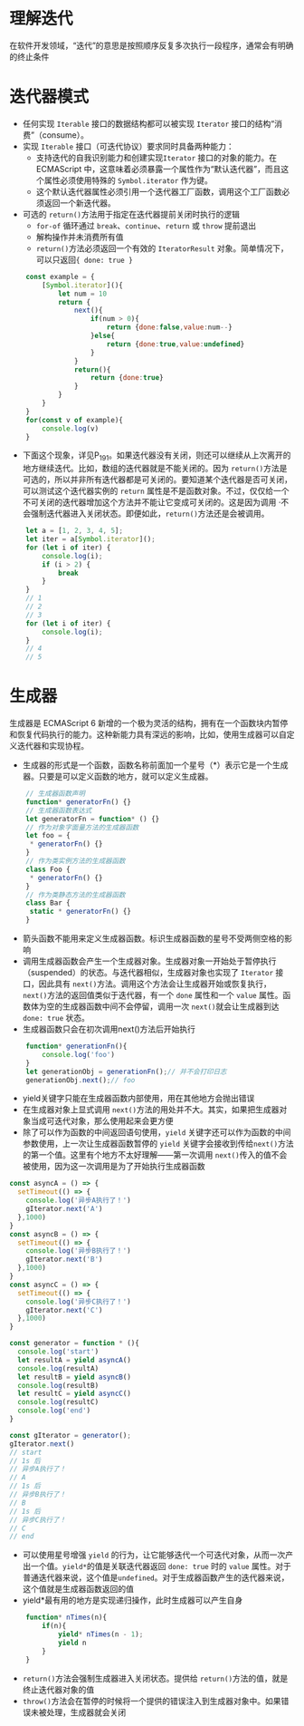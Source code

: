  # 理解迭代
在软件开发领域，“迭代”的意思是按照顺序反复多次执行一段程序，通常会有明确的终止条件
# 迭代器模式
- 任何实现 `Iterable` 接口的数据结构都可以被实现 `Iterator` 接口的结构“消费”（consume）。
- 实现 `Iterable` 接口（可迭代协议）要求同时具备两种能力：
	- 支持迭代的自我识别能力和创建实现`Iterator` 接口的对象的能力。在 ECMAScript 中，这意味着必须暴露一个属性作为“默认迭代器”，而且这个属性必须使用特殊的 `Symbol.iterator` 作为键。
	- 这个默认迭代器属性必须引用一个迭代器工厂函数，调用这个工厂函数必须返回一个新迭代器。
- 可选的 `return()`方法用于指定在迭代器提前关闭时执行的逻辑
	- `for-of` 循环通过 `break`、`continue`、`return` 或 `throw` 提前退出
	- 解构操作并未消费所有值
	- `return()`方法必须返回一个有效的 `IteratorResult` 对象。简单情况下，可以只返回`{ done: true }`
```javascript
	const example = {
		[Symbol.iterator](){
			let num = 10
			return {
				next(){
					if(num > 0){
						return {done:false,value:num--}
					}else{
						return {done:true,value:undefined}
					}
				}
				return(){
					return {done:true}
				}
			}
		}
	}
	for(const v of example){
		console.log(v)
	}
```
- 下面这个现象，详见P<sub>191</sub>。如果迭代器没有关闭，则还可以继续从上次离开的地方继续迭代。比如，数组的迭代器就是不能关闭的。因为 `return()`方法是可选的，所以并非所有迭代器都是可关闭的。要知道某个迭代器是否可关闭，可以测试这个迭代器实例的 `return` 属性是不是函数对象。不过，仅仅给一个不可关闭的迭代器增加这个方法并不能让它变成可关闭的。这是因为调用 ·不会强制迭代器进入关闭状态。即便如此，`return()`方法还是会被调用。
```javascript
	let a = [1, 2, 3, 4, 5]; 
	let iter = a[Symbol.iterator](); 
	for (let i of iter) { 
		console.log(i); 
		if (i > 2) { 
			break 
		} 
	} 
	// 1 
	// 2 
	// 3 
	for (let i of iter) { 
		console.log(i); 
	} 
	// 4 
	// 5
```
# 生成器
生成器是 ECMAScript 6 新增的一个极为灵活的结构，拥有在一个函数块内暂停和恢复代码执行的能力。这种新能力具有深远的影响，比如，使用生成器可以自定义迭代器和实现协程。
- 生成器的形式是一个函数，函数名称前面加一个星号（*）表示它是一个生成器。只要是可以定义函数的地方，就可以定义生成器。
```javascript
	// 生成器函数声明
	function* generatorFn() {} 
	// 生成器函数表达式
	let generatorFn = function* () {} 
	// 作为对象字面量方法的生成器函数
	let foo = { 
	 * generatorFn() {} 
	} 
	// 作为类实例方法的生成器函数
	class Foo { 
	 * generatorFn() {} 
	} 
	// 作为类静态方法的生成器函数
	class Bar { 
	 static * generatorFn() {} 
	}
```
- 箭头函数不能用来定义生成器函数。标识生成器函数的星号不受两侧空格的影响
- 调用生成器函数会产生一个生成器对象。生成器对象一开始处于暂停执行（suspended）的状态。与迭代器相似，生成器对象也实现了 `Iterator` 接口，因此具有 `next()`方法。调用这个方法会让生成器开始或恢复执行，	`next()`方法的返回值类似于迭代器，有一个 `done` 属性和一个 `value` 属性。函数体为空的生成器函数中间不会停留，调用一次 `next()`就会让生成器到达 `done: true` 状态。
- 生成器函数只会在初次调用next()方法后开始执行
```javascript
	function* generationFn(){
		console.log('foo')
	}
	let generationObj = generationFn();// 并不会打印日志
	generationObj.next();// foo
```
- yield关键字只能在生成器函数内部使用，用在其他地方会抛出错误
- 在生成器对象上显式调用 `next()`方法的用处并不大。其实，如果把生成器对象当成可迭代对象，那么使用起来会更方便
- 除了可以作为函数的中间返回语句使用，`yield` 关键字还可以作为函数的中间参数使用，上一次让生成器函数暂停的 `yield` 关键字会接收到传给`next()`方法的第一个值。这里有个地方不太好理解——第一次调用 `next()`传入的值不会被使用，因为这一次调用是为了开始执行生成器函数
```javascript
const asyncA = () => {
  setTimeout(() => {
    console.log('异步A执行了！')
    gIterator.next('A')
  },1000)
}
const asyncB = () => {
  setTimeout(() => {
    console.log('异步B执行了！')
    gIterator.next('B')
  },1000)
}
const asyncC = () => {
  setTimeout(() => {
    console.log('异步C执行了！')
    gIterator.next('C')
  },1000)
}

const generator = function * (){
  console.log('start')
  let resultA = yield asyncA()
  console.log(resultA)
  let resultB = yield asyncB()
  console.log(resultB)
  let resultC = yield asyncC()
  console.log(resultC)
  console.log('end')
}

const gIterator = generator();
gIterator.next()
// start
// 1s 后
// 异步A执行了！
// A
// 1s 后
// 异步B执行了！
// B
// 1s 后
// 异步C执行了！
// C
// end
```
- 可以使用星号增强 `yield` 的行为，让它能够迭代一个可迭代对象，从而一次产出一个值。`yield*`的值是关联迭代器返回 `done: true` 时的 `value` 属性。对于普通迭代器来说，这个值是`undefined`。对于生成器函数产生的迭代器来说，这个值就是生成器函数返回的值
- yield*最有用的地方是实现递归操作，此时生成器可以产生自身
```javascript
	function* nTimes(n){
		if(n){
			yield* nTimes(n - 1);
			yield n
		}
	}
```
- `return()`方法会强制生成器进入关闭状态。提供给 `return()`方法的值，就是终止迭代器对象的值
- `throw()`方法会在暂停的时候将一个提供的错误注入到生成器对象中。如果错误未被处理，生成器就会关闭








